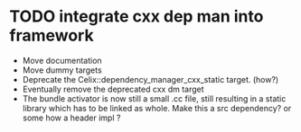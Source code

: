# TODO integrate cxx dep man into framework

- Move documentation
- Move dummy targets
- Deprecate the Celix::dependency_manager_cxx_static target. (how?)
- Eventually remove the deprecated cxx dm target
- The bundle activator is now still a small .cc file, still resulting in
a static library which has to be linked as whole. Make this a src dependency? or some how a
header impl ?